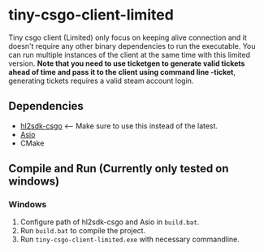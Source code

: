 # tiny-csgo-client-limited
 Tiny csgo client (Limited) only focus on keeping alive connection and it doesn't require any other binary dependencies to run the executable. You can run multiple instances of the client at the same time with this limited version. **Note that you need to use ticketgen to generate valid tickets ahead of time and pass it to the client using command line -ticket**, generating tickets requires a valid steam account login.
 
## Dependencies
 - [hl2sdk-csgo](https://github.com/alliedmodders/hl2sdk/tree/6eb8f5b2f6cbc57ddd19d1646c7ee1266d2a1ad0) <-- Make sure to use this instead of the latest.
 - [Asio](https://github.com/chriskohlhoff/asio) 
 - CMake

## Compile and Run (Currently only tested on windows)
### Windows
1. Configure path of hl2sdk-csgo and Asio in `build.bat`.
2. Run `build.bat` to compile the project.
4. Run `tiny-csgo-client-limited.exe` with necessary commandline.


